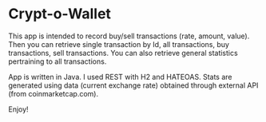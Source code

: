 # Crypt-o-Wallet

This app is intended to record buy/sell transactions (rate, amount, value).
Then you can retrieve single transaction by Id, all transactions, buy transactions, sell transactions.
You can also retrieve general statistics pertraining to all transactions.

App is written in Java. I used REST with H2 and HATEOAS.
Stats are generated using data (current exchange rate) obtained through external API (from coinmarketcap.com).

Enjoy!


